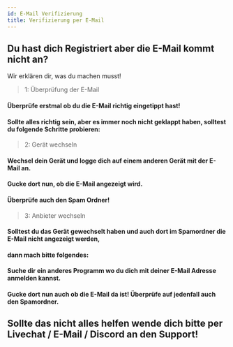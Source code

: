 ```yaml
---
id: E-Mail Verifizierung
title: Verifizierung per E-Mail
---
```


## Du hast dich Registriert aber die E-Mail kommt nicht an?
Wir erklären dir, was du machen musst!


> 1: Überprüfung der E-Mail
#### Überprüfe erstmal ob du die E-Mail richtig eingetippt hast! 
#### Sollte alles richtig sein, aber es immer noch nicht geklappt haben, solltest du folgende Schritte probieren:


> 2: Gerät wechseln
#### Wechsel dein Gerät und logge dich auf einem anderen Gerät mit der E-Mail an.
#### Gucke dort nun, ob die E-Mail angezeigt wird.
#### Überprüfe auch den Spam Ordner!


> 3: Anbieter wechseln
#### Solltest du das Gerät gewechselt haben und auch dort im Spamordner die E-Mail nicht angezeigt werden,
#### dann mach bitte folgendes:

#### Suche dir ein anderes Programm wo du dich mit deiner E-Mail Adresse anmelden kannst. 
#### Gucke dort nun auch ob die E-Mail da ist! Überprüfe auf jedenfall auch den Spamordner.

## Sollte das nicht alles helfen wende dich bitte per Livechat / E-Mail / Discord an den Support!
